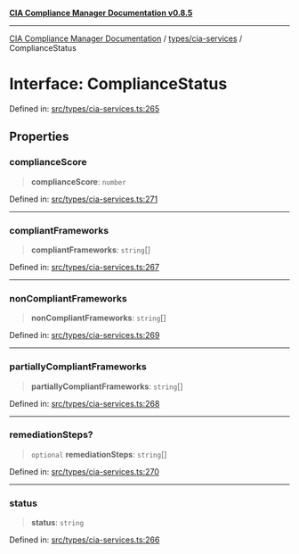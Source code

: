 [**CIA Compliance Manager Documentation v0.8.5**](../../../README.md)

***

[CIA Compliance Manager Documentation](../../../modules.md) / [types/cia-services](../README.md) / ComplianceStatus

# Interface: ComplianceStatus

Defined in: [src/types/cia-services.ts:265](https://github.com/Hack23/cia-compliance-manager/blob/3ae0301247f765ba03c8c0fe645db4718bb8af76/src/types/cia-services.ts#L265)

## Properties

### complianceScore

> **complianceScore**: `number`

Defined in: [src/types/cia-services.ts:271](https://github.com/Hack23/cia-compliance-manager/blob/3ae0301247f765ba03c8c0fe645db4718bb8af76/src/types/cia-services.ts#L271)

***

### compliantFrameworks

> **compliantFrameworks**: `string`[]

Defined in: [src/types/cia-services.ts:267](https://github.com/Hack23/cia-compliance-manager/blob/3ae0301247f765ba03c8c0fe645db4718bb8af76/src/types/cia-services.ts#L267)

***

### nonCompliantFrameworks

> **nonCompliantFrameworks**: `string`[]

Defined in: [src/types/cia-services.ts:269](https://github.com/Hack23/cia-compliance-manager/blob/3ae0301247f765ba03c8c0fe645db4718bb8af76/src/types/cia-services.ts#L269)

***

### partiallyCompliantFrameworks

> **partiallyCompliantFrameworks**: `string`[]

Defined in: [src/types/cia-services.ts:268](https://github.com/Hack23/cia-compliance-manager/blob/3ae0301247f765ba03c8c0fe645db4718bb8af76/src/types/cia-services.ts#L268)

***

### remediationSteps?

> `optional` **remediationSteps**: `string`[]

Defined in: [src/types/cia-services.ts:270](https://github.com/Hack23/cia-compliance-manager/blob/3ae0301247f765ba03c8c0fe645db4718bb8af76/src/types/cia-services.ts#L270)

***

### status

> **status**: `string`

Defined in: [src/types/cia-services.ts:266](https://github.com/Hack23/cia-compliance-manager/blob/3ae0301247f765ba03c8c0fe645db4718bb8af76/src/types/cia-services.ts#L266)
